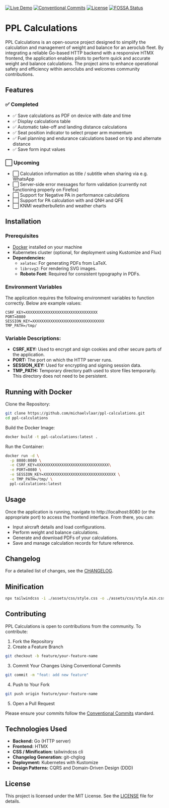 [![Live Demo](https://img.shields.io/badge/demo-live-brightgreen)](https://acm.vlaar.it/)
[![Conventional Commits](https://img.shields.io/badge/commits-conventional-blue)](https://www.conventionalcommits.org/)
[![License](https://img.shields.io/badge/license-MIT-green)](./LICENSE)
[![FOSSA Status](https://app.fossa.com/api/projects/git%2Bgithub.com%2Fmichaelvlaar%2Fppl-calculations.svg?type=shield&issueType=license)](https://app.fossa.com/projects/git%2Bgithub.com%2Fmichaelvlaar%2Fppl-calculations?ref=badge_shield&issueType=license)

# PPL Calculations

PPL Calculations is an open-source project designed to simplify the calculation and management of weight and balance for
an aeroclub fleet. By integrating a reliable Go-based HTTP backend with a responsive HTMX frontend, the application
enables pilots to perform quick and accurate weight and balance calculations. The project aims to enhance operational
safety and efficiency within aeroclubs and welcomes community contributions.

## Features

### ✅ Completed

- ✅ Save calculations as PDF on device with date and time
- ✅ Display calculations table
- ✅ Automatic take-off and landing distance calculations
- ✅ Seat position indicator to select proper arm momentum
- ✅ Fuel planning and endurance calculations based on trip and alternate distance
- ✅ Save form input values

### ⬜ Upcoming

- ⬜ Calculation information as title / subtitle when sharing via e.g. WhatsApp
- ⬜ Server-side error messages for form validation (currently not functioning properly on Firefox)
- ⬜ Support for Negative PA in performance calculations
- ⬜ Support for PA calculation with and QNH and QFE
- ⬜ KNMI weatherbulletin and weather charts

## Installation

### Prerequisites

- [Docker](https://www.docker.com/get-started) installed on your machine
- Kubernetes cluster (optional, for deployment using Kustomize and Flux)
- **Dependencies:**
    - `xelatex`: For generating PDFs from LaTeX.
    - `librsvg2`: For rendering SVG images.
    - **Roboto Font**: Required for consistent typography in PDFs.

### Environment Variables

The application requires the following environment variables to function correctly. Below are example values:

```env
CSRF_KEY=XXXXXXXXXXXXXXXXXXXXXXXXXXXXXXXX
PORT=8080
SESSION_KEY=XXXXXXXXXXXXXXXXXXXXXXXXXXXXXXXX
TMP_PATH=/tmp/
```

### Variable Descriptions:

- **CSRF_KEY:** Used to encrypt and sign cookies and other secure parts of the application.
- **PORT:** The port on which the HTTP server runs.
- **SESSION_KEY:** Used for encrypting and signing session data.
- **TMP_PATH:** Temporary directory path used to store files temporarily. This directory does not need to be persistent.

## Running with Docker

Clone the Repository:

```bash
git clone https://github.com/michaelvlaar/ppl-calculations.git
cd ppl-calculations
```

Build the Docker Image:

```bash
docker build -t ppl-calculations:latest .
```

Run the Container:

```bash
docker run -d \
  -p 8080:8080 \
  -e CSRF_KEY=XXXXXXXXXXXXXXXXXXXXXXXXXXXXXXXX\
  -e PORT=8080 \
  -e SESSION_KEY=XXXXXXXXXXXXXXXXXXXXXXXXXXXXXXXX \
  -e TMP_PATH=/tmp/ \
  ppl-calculations:latest
```

## Usage

Once the application is running, navigate to http://localhost:8080 (or the appropriate port) to access the frontend
interface. From there, you can:

- Input aircraft details and load configurations.
- Perform weight and balance calculations.
- Generate and download PDFs of your calculations.
- Save and manage calculation records for future reference.

## Changelog

For a detailed list of changes, see the [CHANGELOG](CHANGELOG.md).

## Minification

```bash
npx tailwindcss -i ./assets/css/style.css -o ./assets/css/style.min.css -m
```

## Contributing

PPL Calculations is open to contributions from the community. To contribute:

1. Fork the Repository
2. Create a Feature Branch

```bash
git checkout -b feature/your-feature-name
```

3. Commit Your Changes Using Conventional Commits

```bash
git commit -m "feat: add new feature"
```

4. Push to Your Fork

```bash
git push origin feature/your-feature-name
```

5. Open a Pull Request

Please ensure your commits follow the [Conventional Commits](https://www.conventionalcommits.org/) standard.

## Technologies Used

- **Backend:** Go (HTTP server)
- **Frontend:** HTMX
- **CSS / Minification:** tailwindcss cli
- **Changelog Generation:** git-chglog
- **Deployment:** Kubernetes with Kustomize
- **Design Patterns:** CQRS and Domain-Driven Design (DDD)

## License

This project is licensed under the MIT License. See the [LICENSE](LICENSE) file for details.
